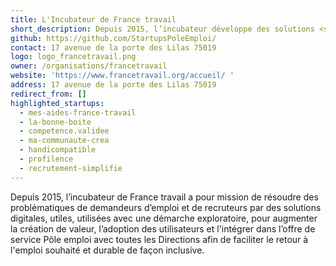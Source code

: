 ```yaml
---
title: L'Incubateur de France travail
short_description: Depuis 2015, l’incubateur développe des solutions <span class="fr-text--bold">facilitant le retour à l’emploi souhaité et durable</span>.
github: https://github.com/StartupsPoleEmploi/
contact: 17 avenue de la porte des Lilas 75019
logo: logo_francetravail.png
owner: /organisations/francetravail
website: 'https://www.francetravail.org/accueil/ '
address: 17 avenue de la porte des Lilas 75019
redirect_from: []
highlighted_startups:
  - mes-aides-france-travail
  - la-bonne-boite
  - competence.validee
  - ma-communaute-crea
  - handicompatible
  - profilence
  - recrutement-simplifie
---
```

Depuis 2015, l’incubateur de France travail a pour mission de résoudre des problématiques de demandeurs d’emploi et de recruteurs par des solutions digitales, utiles, utilisées avec une démarche exploratoire, pour augmenter la création de valeur, l’adoption des utilisateurs et l'intégrer dans l’offre de service Pôle emploi avec toutes les Directions afin de faciliter le retour à l'emploi souhaité et durable de façon inclusive.
